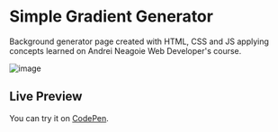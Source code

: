 # Simple Gradient Generator
Background generator page created with HTML, CSS and JS applying concepts learned on Andrei Neagoie Web Developer's course.

![image](https://user-images.githubusercontent.com/71740420/169941882-cbe351e1-3ec8-4820-9888-f30daa8238dc.png)


## Live Preview
You can try it on [CodePen](https://codepen.io/dejunio-spec/pen/wvrYemg).
